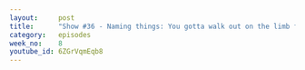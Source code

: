 ```yaml
---
layout:     post
title:      "Show #36 - Naming things: You gotta walk out on the limb first"
category:   episodes
week_no:    8
youtube_id: 6ZGrVqmEqb8
---
```

